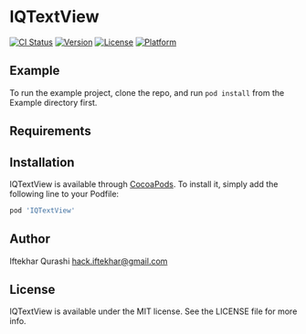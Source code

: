 # IQTextView

[![CI Status](https://img.shields.io/travis/hackiftekhar/IQTextView.svg?style=flat)](https://travis-ci.org/hackiftekhar/IQTextView)
[![Version](https://img.shields.io/cocoapods/v/IQTextView.svg?style=flat)](https://cocoapods.org/pods/IQTextView)
[![License](https://img.shields.io/cocoapods/l/IQTextView.svg?style=flat)](https://cocoapods.org/pods/IQTextView)
[![Platform](https://img.shields.io/cocoapods/p/IQTextView.svg?style=flat)](https://cocoapods.org/pods/IQTextView)

## Example

To run the example project, clone the repo, and run `pod install` from the Example directory first.

## Requirements

## Installation

IQTextView is available through [CocoaPods](https://cocoapods.org). To install
it, simply add the following line to your Podfile:

```ruby
pod 'IQTextView'
```

## Author

Iftekhar Qurashi hack.iftekhar@gmail.com

## License

IQTextView is available under the MIT license. See the LICENSE file for more info.
